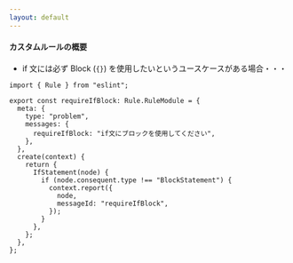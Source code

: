 ```yaml
---
layout: default
---
```


<style scoped>
.small-code {
  .slidev-code {
    font-size: 0.85rem !important;
    line-height: 0rem !important;
  }
}
</style>

#### カスタムルールの概要

<div class="_bullet">

* if 文には必ず Block (`{}`) を使用したいというユースケースがある場合・・・

</div>

<div v-click="1" class="small-code">

```ts{10-21}
import { Rule } from "eslint";

export const requireIfBlock: Rule.RuleModule = {
  meta: {
    type: "problem",
    messages: {
      requireIfBlock: "if文にブロックを使用してください",
    },
  },
  create(context) {
    return {
      IfStatement(node) {
        if (node.consequent.type !== "BlockStatement") {
          context.report({
            node,
            messageId: "requireIfBlock",
          });
        }
      },
    };
  },
};
```

</div>

<!-- 
例えば、チームのコーディング規約として、if 文は必ず Block を使用したい。つまり波括弧で囲うようにしたいというユースケースがあると仮定した場合、カスタムルールの内容はこちらのコードのようになります。

[click] このコードでは、`node`という変数名で JavaScript の AST を受け取り、それに対する操作を行なっています。  
このように、ESLint のカスタムルールを実装する際には、AST への理解が求められます。
-->
